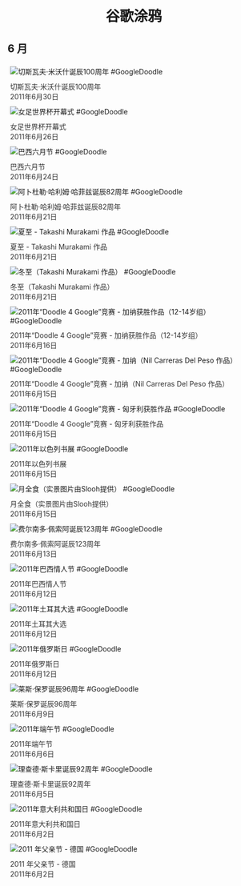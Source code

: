
<h1 align="center"> 谷歌涂鸦 </h1>




## 6 月

<div class="image">


<img src="" alt="切斯瓦夫·米沃什诞辰100周年 #GoogleDoodle" style="margin: 5px"/>
<div class="info" style="font-size: 14px; color:#333333; margin:5px"><div class="title">切斯瓦夫·米沃什诞辰100周年</div><div class="date">2011年6月30日</div></div>

<img src="" alt="女足世界杯开幕式 #GoogleDoodle" style="margin: 5px"/>
<div class="info" style="font-size: 14px; color:#333333; margin:5px"><div class="title">女足世界杯开幕式</div><div class="date">2011年6月26日</div></div>

<img src="" alt="巴西六月节 #GoogleDoodle" style="margin: 5px"/>
<div class="info" style="font-size: 14px; color:#333333; margin:5px"><div class="title">巴西六月节</div><div class="date">2011年6月24日</div></div>

<img src="" alt="阿卜杜勒·哈利姆·哈菲兹诞辰82周年 #GoogleDoodle" style="margin: 5px"/>
<div class="info" style="font-size: 14px; color:#333333; margin:5px"><div class="title">阿卜杜勒·哈利姆·哈菲兹诞辰82周年</div><div class="date">2011年6月21日</div></div>

<img src="" alt="夏至 - Takashi Murakami 作品 #GoogleDoodle" style="margin: 5px"/>
<div class="info" style="font-size: 14px; color:#333333; margin:5px"><div class="title">夏至 - Takashi Murakami 作品</div><div class="date">2011年6月21日</div></div>

<img src="" alt="冬至（Takashi Murakami 作品） #GoogleDoodle" style="margin: 5px"/>
<div class="info" style="font-size: 14px; color:#333333; margin:5px"><div class="title">冬至（Takashi Murakami 作品）</div><div class="date">2011年6月21日</div></div>

<img src="" alt="2011年“Doodle 4 Google”竞赛 - 加纳获胜作品（12-14岁组） #GoogleDoodle" style="margin: 5px"/>
<div class="info" style="font-size: 14px; color:#333333; margin:5px"><div class="title">2011年“Doodle 4 Google”竞赛 - 加纳获胜作品（12-14岁组）</div><div class="date">2011年6月16日</div></div>

<img src="" alt="2011年“Doodle 4 Google”竞赛 - 加纳（Nil Carreras Del Peso 作品） #GoogleDoodle" style="margin: 5px"/>
<div class="info" style="font-size: 14px; color:#333333; margin:5px"><div class="title">2011年“Doodle 4 Google”竞赛 - 加纳（Nil Carreras Del Peso 作品）</div><div class="date">2011年6月15日</div></div>

<img src="" alt="2011年“Doodle 4 Google”竞赛 - 匈牙利获胜作品 #GoogleDoodle" style="margin: 5px"/>
<div class="info" style="font-size: 14px; color:#333333; margin:5px"><div class="title">2011年“Doodle 4 Google”竞赛 - 匈牙利获胜作品</div><div class="date">2011年6月15日</div></div>

<img src="" alt="2011年以色列书展 #GoogleDoodle" style="margin: 5px"/>
<div class="info" style="font-size: 14px; color:#333333; margin:5px"><div class="title">2011年以色列书展</div><div class="date">2011年6月15日</div></div>

<img src="" alt="月全食（实景图片由Slooh提供） #GoogleDoodle" style="margin: 5px"/>
<div class="info" style="font-size: 14px; color:#333333; margin:5px"><div class="title">月全食（实景图片由Slooh提供）</div><div class="date">2011年6月15日</div></div>

<img src="" alt="费尔南多·佩索阿诞辰123周年 #GoogleDoodle" style="margin: 5px"/>
<div class="info" style="font-size: 14px; color:#333333; margin:5px"><div class="title">费尔南多·佩索阿诞辰123周年</div><div class="date">2011年6月13日</div></div>

<img src="" alt="2011年巴西情人节 #GoogleDoodle" style="margin: 5px"/>
<div class="info" style="font-size: 14px; color:#333333; margin:5px"><div class="title">2011年巴西情人节</div><div class="date">2011年6月12日</div></div>

<img src="" alt="2011年土耳其大选 #GoogleDoodle" style="margin: 5px"/>
<div class="info" style="font-size: 14px; color:#333333; margin:5px"><div class="title">2011年土耳其大选</div><div class="date">2011年6月12日</div></div>

<img src="" alt="2011年俄罗斯日 #GoogleDoodle" style="margin: 5px"/>
<div class="info" style="font-size: 14px; color:#333333; margin:5px"><div class="title">2011年俄罗斯日</div><div class="date">2011年6月12日</div></div>

<img src="" alt="莱斯·保罗诞辰96周年 #GoogleDoodle" style="margin: 5px"/>
<div class="info" style="font-size: 14px; color:#333333; margin:5px"><div class="title">莱斯·保罗诞辰96周年</div><div class="date">2011年6月9日</div></div>

<img src="" alt="2011年端午节 #GoogleDoodle" style="margin: 5px"/>
<div class="info" style="font-size: 14px; color:#333333; margin:5px"><div class="title">2011年端午节</div><div class="date">2011年6月6日</div></div>

<img src="" alt="理查德·斯卡里诞辰92周年 #GoogleDoodle" style="margin: 5px"/>
<div class="info" style="font-size: 14px; color:#333333; margin:5px"><div class="title">理查德·斯卡里诞辰92周年</div><div class="date">2011年6月5日</div></div>

<img src="" alt="2011年意大利共和国日 #GoogleDoodle" style="margin: 5px"/>
<div class="info" style="font-size: 14px; color:#333333; margin:5px"><div class="title">2011年意大利共和国日</div><div class="date">2011年6月2日</div></div>

<img src="" alt="2011 年父亲节 - 德国 #GoogleDoodle" style="margin: 5px"/>
<div class="info" style="font-size: 14px; color:#333333; margin:5px"><div class="title">2011 年父亲节 - 德国</div><div class="date">2011年6月2日</div></div>

</div>








